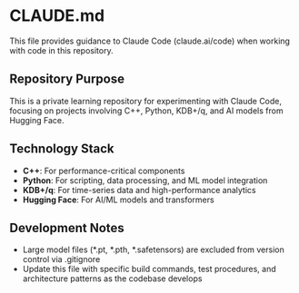 # CLAUDE.md

This file provides guidance to Claude Code (claude.ai/code) when working with code in this repository.

## Repository Purpose

This is a private learning repository for experimenting with Claude Code, focusing on projects involving C++, Python, KDB+/q, and AI models from Hugging Face.

## Technology Stack

- **C++**: For performance-critical components
- **Python**: For scripting, data processing, and ML model integration
- **KDB+/q**: For time-series data and high-performance analytics
- **Hugging Face**: For AI/ML models and transformers

## Development Notes

- Large model files (*.pt, *.pth, *.safetensors) are excluded from version control via .gitignore
- Update this file with specific build commands, test procedures, and architecture patterns as the codebase develops
